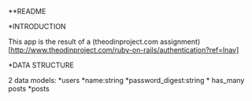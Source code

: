 **README

*INTRODUCTION

This app is the result of a (theodinproject.com assignment)[http://www.theodinproject.com/ruby-on-rails/authentication?ref=lnav]

*DATA STRUCTURE

2 data models:
*users
	*name:string
	*password_digest:string
	*
	has_many posts
*posts